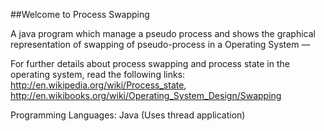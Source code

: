 ##Welcome to Process Swapping

A java program which manage a pseudo process and shows the graphical representation of swapping of pseudo-process in a Operating System —

For further details about process swapping and process state in the operating system, read the following links: http://en.wikipedia.org/wiki/Process_state,
http://en.wikibooks.org/wiki/Operating_System_Design/Swapping

Programming Languages: Java (Uses thread application)
